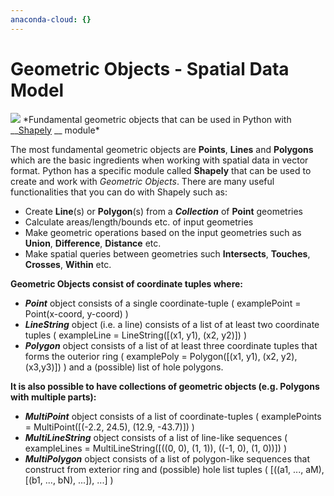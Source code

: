 ```yaml
---
anaconda-cloud: {}
---
```


# Geometric Objects - Spatial Data Model

<img src="http://www.helsinki.fi/science/accessibility/maintenance/Kuvia/SpatialDataModel.PNG">
*Fundamental geometric objects that can be used in Python with __<a href="http://toblerity.org/shapely/manual.html">Shapely</a> __ module*


The most fundamental geometric objects are __Points__, __Lines__ and __Polygons__ which are the basic ingredients when working with spatial data in vector format. Python has a specific module called **Shapely** that can be used to create and work with *Geometric Objects*. There are many useful functionalities that you can do with Shapely such as:

  - Create __Line__(s) or __Polygon__(s) from a __*Collection*__ of __Point__ geometries
  - Calculate areas/length/bounds etc. of input geometries
  - Make geometric operations based on the input geometries such as __Union__, __Difference__, __Distance__ etc.
  - Make spatial queries between geometries such __Intersects__, __Touches__, __Crosses__, __Within__ etc.
  
__Geometric Objects consist of coordinate tuples where:__

  - *__Point__* object consists of a single coordinate-tuple ( examplePoint = Point(x-coord, y-coord) )
  - *__LineString__* object (i.e. a line) consists of a list of at least two coordinate tuples ( exampleLine = LineString([(x1, y1), (x2, y2)]) )
  - *__Polygon__* object consists of a list of at least three coordinate tuples that forms the outerior ring ( examplePoly = Polygon([(x1, y1), (x2, y2), (x3,y3)]) ) and a (possible) list of hole polygons. 
  
__It is also possible to have collections of geometric objects (e.g. Polygons with multiple parts):__
  
  - *__MultiPoint__* object consists of a list of coordinate-tuples ( examplePoints = MultiPoint([(-2.2, 24.5), (12.9, -43.7)]) )
  - *__MultiLineString__* object consists of a list of line-like sequences ( exampleLines = MultiLineString([((0, 0), (1, 1)), ((-1, 0), (1, 0))]) )
  - *__MultiPolygon__* object consists of a list of polygon-like sequences that construct from exterior ring and (possible) hole list tuples ( [((a1, ..., aM), [(b1, ..., bN), ...]), ...] )
